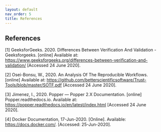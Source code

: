 ```yaml
---
layout: default
nav_order: 5
title: References
---
```

## References
<a id="1">[1]</a> 
GeeksforGeeks. 2020. Differences Between Verification And Validation - Geeksforgeeks. [online] Available at: <https://www.geeksforgeeks.org/differences-between-verification-and-validation/> [Accessed 24 June 2020].

<a id="2">[2]</a> 
Osei-Bonsu, W., 2020. An Analysis Of The Reproducible Workflows. [online] Available at: <https://github.com/betterscientificsoftware/Trust-Tools/blob/master/SOTF.pdf> [Accessed 24 June 2020].

<a id="3">[3]</a> 
Jimenez, I., 2020. Popper — Popper 2.X Documentation. [online] Popper.readthedocs.io. Available at: <https://popper.readthedocs.io/en/latest/index.html> [Accessed 24 June 2020].

<a id="4">[4]</a> 
Docker Documentation, 17-Jun-2020. [Online]. Available: https://docs.docker.com/. [Accessed: 25-Jun-2020].
